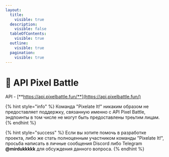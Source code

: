 ```yaml
---
layout:
  title:
    visible: true
  description:
    visible: false
  tableOfContents:
    visible: true
  outline:
    visible: true
  pagination:
    visible: true
---
```


# 📌 API Pixel Battle

API - [**https://api.pixelbattle.fun/**](https://api.pixelbattle.fun/)

{% hint style="info" %}
Команда "Pixelate It!" никаким образом не предоставляет поддержку, связанную именно с API Pixel Battle, эндпоинты в том числе не могут быть предоставлены треьтим лицам.&#x20;
{% endhint %}

{% hint style="success" %}
Если вы хотите помочь в разработке проекта, либо же стать полноценным участником команды "Pixelate It!", просьба написать в личные сообщения Discord либо Telegram **@mirdukkkkk** для обсуждения данного вопроса.
{% endhint %}
